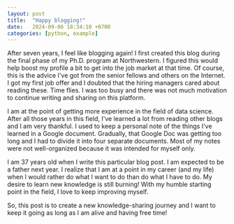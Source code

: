 ```yaml
---
layout: post
title:  "Happy blogging!"
date:   2024-09-06 18:34:10 +0700
categories: [python, example]
---
```

After seven years, I feel like blogging again! I first created this blog during the final phase of my Ph.D. program at Northwestern. I figured this would help boost my profile a bit to get into the job market at that time. Of course, this is the advice I've got from the senior fellows and others on the Internet. I got my first job offer and I doubted that the hiring managers cared about reading these. Time flies. I was too busy and there was not much motivation to continue writing and sharing on this platform.

I am at the point of getting more experience in the field of data science. After all those years in this field, I've learned a lot from reading other blogs and I am very thankful. I used to keep a personal note of the things I've learned in a Google document. Gradually, that Google Doc was getting too long and I had to divide it into four separate documents. Most of my notes were not well-organized because it was intended for myself only.  

I am 37 years old when I write this particular blog post. I am expected to be a father next year. I realize that I am at a point in my career (and my life) when I would rather do what I want to do than do what I have to do. My desire to learn new knowledge is still burning! With my humble starting point in the field, I love to keep improving myself.

So, this post is to create a new knowledge-sharing journey and I want to keep it going as long as I am alive and having free time!

